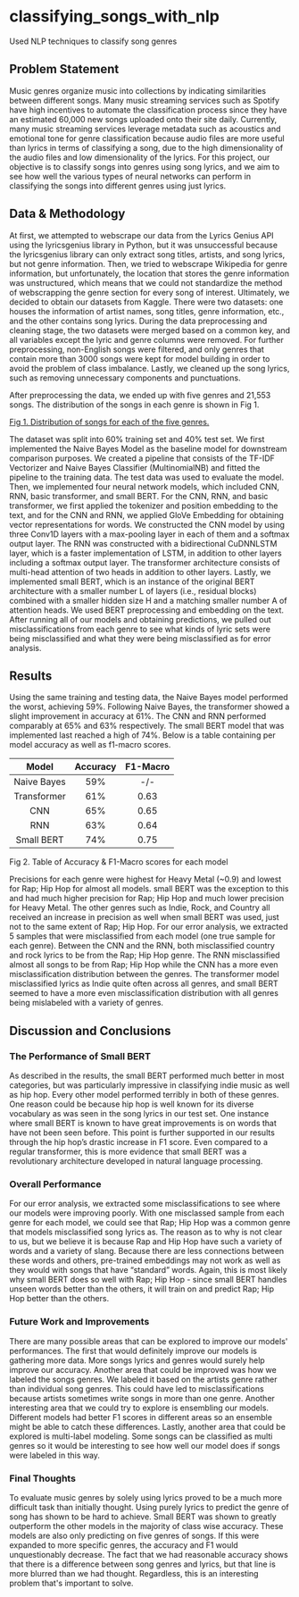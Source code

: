 # classifying_songs_with_nlp
Used NLP techniques to classify song genres

## Problem Statement 

Music genres organize music into collections by indicating similarities between different songs. Many music streaming services such as Spotify have high incentives to automate the classification process since they have an estimated 60,000 new songs uploaded onto their site daily. Currently, many music streaming services leverage metadata such as acoustics and emotional tone for genre classification because audio files are more useful than lyrics in terms of classifying a song, due to the high dimensionality of the audio files and low dimensionality of the lyrics. For this project, our objective is to classify songs into genres using song lyrics, and we aim to see how well the various types of neural networks can perform in classifying the songs into different genres using just lyrics. 

## Data & Methodology 

At first, we attempted to webscrape our data from the Lyrics Genius API using the lyricsgenius library in Python, but it was unsuccessful because the lyricsgenius library can only extract song titles, artists, and song lyrics, but not genre information. Then, we tried to webscrape Wikipedia for genre information, but unfortunately, the location that stores the genre information was unstructured, which means that we could not standardize the method of webscrapping the genre section for every song of interest. Ultimately, we decided to obtain our datasets from Kaggle. There were two datasets: one houses the information of artist names, song titles, genre information, etc., and the other contains song lyrics. During the data preprocessing and cleaning stage, the two datasets were merged based on a common key, and all variables except the lyric and genre columns were removed. For further preprocessing, non-English songs were filtered, and only genres that contain more than 3000 songs were kept for model building in order to avoid the problem of class imbalance. Lastly, we cleaned up the song lyrics, such as removing unnecessary components and punctuations. 

After preprocessing the data, we ended up with five genres and 21,553 songs. The distribution of the songs in each genre is shown in Fig 1. 

[Fig 1. Distribution of songs for each of the five genres.](genre_soung_count.png "Fig 1. Distribution of songs for each of the five genres.")


The dataset was split into 60% training set and 40% test set. We first implemented the Naive Bayes Model as the baseline model for downstream comparison purposes. We created a pipeline that consists of the TF-IDF Vectorizer and Naive Bayes Classifier (MultinomialNB) and fitted the pipeline to the training data. The test data was used to evaluate the model. Then, we implemented four neural network models, which included CNN, RNN, basic transformer, and small BERT. For the CNN, RNN, and basic transformer, we first applied the tokenizer and position embedding to the text, and for the CNN and RNN, we applied GloVe Embedding for obtaining vector representations for words. We constructed the CNN model by using three Conv1D layers with a max-pooling layer in each of them and a softmax output layer. The RNN was constructed with a bidirectional CuDNNLSTM layer, which is a faster implementation of LSTM, in addition to other layers including a softmax output layer. The transformer architecture consists of multi-head attention of two heads in addition to other layers. Lastly, we implemented small BERT, which is an instance of the original BERT architecture with a smaller number L of layers (i.e., residual blocks) combined with a smaller hidden size H and a matching smaller number A of attention heads. We used BERT preprocessing and embedding on the text. After running all of our models and obtaining predictions, we pulled out misclassifications from each genre to see what kinds of lyric sets were being misclassified and what they were being misclassified as for error analysis. 

## Results 

Using the same training and testing data, the Naive Bayes model performed the worst, achieving 59%. Following Naive Bayes, the transformer showed a slight improvement in accuracy at 61%. The CNN and RNN performed comparably at 65% and 63% respectively. The small BERT model that was implemented last reached a high of 74%. Below is a table containing per model accuracy as well as f1-macro scores. 

|    Model    | Accuracy | F1-Macro |
|:-----------:|:--------:|:--------:|
| Naive Bayes |    59%   |    -/-   |
| Transformer |    61%   |   0.63   |
|     CNN     |    65%   |   0.65   |
|     RNN     |    63%   |   0.64   |
|  Small BERT |    74%   |   0.75   |

Fig 2. Table of Accuracy & F1-Macro scores for each model

Precisions for each genre were highest for Heavy Metal (~0.9) and lowest for Rap; Hip Hop for almost all models. small BERT was the exception to this and had much higher precision for Rap; Hip Hop and much lower precision for Heavy Metal. The other genres such as Indie, Rock, and Country all received an increase in precision as well when small BERT was used, just not to the same extent of Rap; Hip Hop. For our error analysis, we extracted 5 samples that were misclassified from each model (one true sample for each genre). Between the CNN and the RNN, both misclassified country and rock lyrics to be from the Rap; Hip Hop genre. The RNN misclassified almost all songs to be from Rap; Hip Hop while the CNN has a more even misclassification distribution between the genres. The transformer model misclassified lyrics as Indie quite often across all genres, and small BERT seemed to have a more even misclassification distribution with all genres being mislabeled with a variety of genres. 

## Discussion and Conclusions

### The Performance of Small BERT
As described in the results, the small BERT performed much better in most categories, but was particularly impressive in classifying indie music as well as hip hop. Every other model performed terribly in both of these genres. One reason could be because hip hop is well known for its diverse vocabulary as was seen in the song lyrics in our test set. One instance where small BERT is known to have great improvements is on words that have not been seen before. This point is further supported in our results through the hip hop’s drastic increase in F1 score. Even compared to a regular transformer, this is more evidence that small BERT was a revolutionary architecture developed in natural language processing.

### Overall Performance
For our error analysis, we extracted some misclassifications to see where our models were improving poorly. With one misclassed sample from each genre for each model, we could see that Rap; Hip Hop was a common genre that models misclassified song lyrics as.  The reason as to why is not clear to us, but we believe it is because Rap and Hip Hop have such a variety of words and a variety of slang. Because there are less connections between these words and others, pre-trained embeddings may not work as well as they would with songs that have “standard” words. Again, this is most likely why small BERT does so well with Rap; Hip Hop - since small BERT handles unseen words better than the others, it will train on and predict Rap; Hip Hop better than the others. 

### Future Work and Improvements
There are many possible areas that can be explored to improve our models' performances. The first that would definitely improve our models is gathering more data. More songs lyrics and genres would surely help improve our accuracy. Another area that could be improved was how we labeled the songs genres. We labeled it based on the artists genre rather than individual song genres. This could have led to misclassifications because artists sometimes write songs in more than one genre. Another interesting area that we could try to explore is ensembling our models. Different models had better F1 scores in different areas so an ensemble might be able to catch these differences. Lastly, another area that could be explored is multi-label modeling. Some songs can be classified as multi genres so it would be interesting to see how well our model does if songs were labeled in this way.

### Final Thoughts
To evaluate music genres by solely using lyrics proved to be a much more difficult task than initially thought. Using purely lyrics to predict the genre of song has shown to be hard to achieve. Small BERT was shown to greatly outperform the other models in the majority of class wise accuracy. These models are also only predicting on five genres of songs. If this were expanded to more specific genres, the accuracy and F1 would unquestionably decrease. The fact that we had reasonable accuracy shows that there is a difference between song genres and lyrics, but that line is more blurred than we had thought. Regardless, this is an interesting problem that's important to solve.
